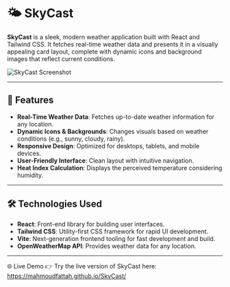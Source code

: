 # 🌤️ SkyCast

**SkyCast** is a sleek, modern weather application built with React and Tailwind CSS. It fetches real-time weather data and presents it in a visually appealing card layout, complete with dynamic icons and background images that reflect current conditions.

![SkyCast Screenshot](./assets/images/screenshot.png)

---

## 🚀 Features

- **Real-Time Weather Data**: Fetches up-to-date weather information for any location.
- **Dynamic Icons & Backgrounds**: Changes visuals based on weather conditions (e.g., sunny, cloudy, rainy).
- **Responsive Design**: Optimized for desktops, tablets, and mobile devices.
- **User-Friendly Interface**: Clean layout with intuitive navigation.
- **Heat Index Calculation**: Displays the perceived temperature considering humidity.

---

## 🛠️ Technologies Used

- **React**: Front-end library for building user interfaces.
- **Tailwind CSS**: Utility-first CSS framework for rapid UI development.
- **Vite**: Next-generation frontend tooling for fast development and build.
- **OpenWeatherMap API**: Provides weather data for any location.

---
🌐 Live Demo
👉 Try the live version of SkyCast here:
https://mahmoudfattah.github.io/SkyCast/
